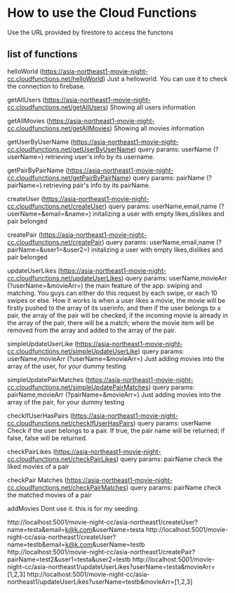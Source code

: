 # How to use the Cloud Functions

Use the URL provided by firestore to access the functons

## list of functions

helloWorld (https://asia-northeast1-movie-night-cc.cloudfunctions.net/helloWorld)
Just a helloworld. You can use it to check the connection to firebase.

getAllUsers (https://asia-northeast1-movie-night-cc.cloudfunctions.net/getAllUsers)
Showing all users information

getAllMovies (https://asia-northeast1-movie-night-cc.cloudfunctions.net/getAllMovies)
Showing all movies information

getUserByUserName (https://asia-northeast1-movie-night-cc.cloudfunctions.net/getUserByUserName)
query params: userName (?userName=<userName>)
retrieving user's info by its username.

getPairByPairName (https://asia-northeast1-movie-night-cc.cloudfunctions.net/getPairByPairName)
query params: pairName (?pairName=<pairName>)
retrieving pair's info by its pairName.

createUser (https://asia-northeast1-movie-night-cc.cloudfunctions.net/createUser)
query params: userName,email,name
(?userName=<userName>&email=<userEmail>&name=<name>)
initalizing a user with empty likes,dislikes and pair belonged

createPair (https://asia-northeast1-movie-night-cc.cloudfunctions.net/createPair)
query params: userName,email,name
(?pairName=<pairName>&user1=<user1>&user2=<user2>)
initalizing a user with empty likes,dislikes and pair belonged

updateUserLikes (https://asia-northeast1-movie-night-cc.cloudfunctions.net/updateUserLikes)
query params: userName,movieArr
(?userName=<userName>&movieArr=<An Array of netflix IDs>)
the main feature of the app: swiping and matching.
You guys can either do this request by each swipe, or each 10 swipes or else.
How it works is when a user likes a movie, the movie will be firstly pushed
to the <likes> array of its userinfo, and then if the user belongs to a pair,
the <likes> array of the pair will be checked, if the incoming movie is already
in the <likes> array of the pair, there will be a match; where the movie item will be
removed from the <likes> array and added to the <matches> array of the pair.

simpleUpdateUserLike (https://asia-northeast1-movie-night-cc.cloudfunctions.net/simpleUpdateUserLike)
query params: userName,movieArr
(?userName=<userName>&movieArr=<An Array of netflix IDs>)
Just adding movies into the <likes> array of the user, for your dummy testing

simpleUpdatePairMatches (https://asia-northeast1-movie-night-cc.cloudfunctions.net/simpleUpdatePairMatches)
query params: pairName,movieArr
(?pairName=<pairName>&movieArr=<An Array of netflix IDs>)
Just adding movies into the <matches> array of the pair, for your dummy testing

checkIfUserHasPairs (https://asia-northeast1-movie-night-cc.cloudfunctions.net/checkIfUserHasPairs)
query params: userName
Check if the user belongs to a pair. If true, the pair name will be returned;
if false, false will be returned.

checkPairLikes (https://asia-northeast1-movie-night-cc.cloudfunctions.net/checkPairLikes)
query params: pairName
check the liked movies of a pair

checkPair Matches (https://asia-northeast1-movie-night-cc.cloudfunctions.net/checkPairMatches)
query params: pairName
check the matched movies of a pair

addMovies
Dont use it. this is for my seeding.

http://localhost:5001/movie-night-cc/asia-northeast1/createUser?name=testa&email=k@k.com&userName=testa
http://localhost:5001/movie-night-cc/asia-northeast1/createUser?name=testb&email=k@k.com&userName=testb
http://localhost:5001/movie-night-cc/asia-northeast1/createPair?pairName=test2&user1=testa&user2=testb
http://localhost:5001/movie-night-cc/asia-northeast1/updateUserLikes?userName=testa&movieArr=[1,2,3]
http://localhost:5001/movie-night-cc/asia-northeast1/updateUserLikes?userName=testb&movieArr=[1,2,3]
